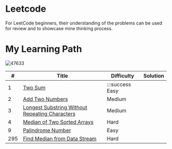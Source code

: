 # Leetcode
For LeetCode beginners, their understanding of the problems can be used for review and to showcase mine thinking process.

# My Learning Path

![47633](https://github.com/bsbacon0966/Leetcode-/assets/114125629/b3156792-eff1-4425-a48e-71d2e5a40c6e)


| # | Title | Difficulty | Solution |
|---| ----- | -------- | ---------- |
|1|[Two Sum](https://leetcode.com/problems/two-sum/)|:::success Easy||
|2|[Add Two Numbers](https://leetcode.com/problems/add-two-numbers/)|Medium||
|3|[Longest Substring Without Repeating Characters](https://leetcode.com/problems/longest-substring-without-repeating-characters/)|Medium||
|4|[Median of Two Sorted Arrays](https://leetcode.com/problems/median-of-two-sorted-arrays/)|Hard||
|9|[Palindrome Number](https://leetcode.com/problems/palindrome-number/)|Easy||
|295|[Find Median from Data Stream](https://leetcode.com/problems/find-median-from-data-stream/) |Hard||
